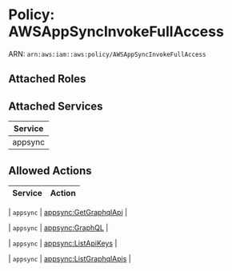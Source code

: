 # Policy: AWSAppSyncInvokeFullAccess

ARN: `arn:aws:iam::aws:policy/AWSAppSyncInvokeFullAccess`

## Attached Roles

## Attached Services

| Service |
|---------|
| appsync |

## Allowed Actions

| Service | Action |
|:-------:|--------|

| `appsync` | [appsync:GetGraphqlApi](../actions.md#appsync:getgraphqlapi) |

| `appsync` | [appsync:GraphQL](../actions.md#appsync:graphql) |

| `appsync` | [appsync:ListApiKeys](../actions.md#appsync:listapikeys) |

| `appsync` | [appsync:ListGraphqlApis](../actions.md#appsync:listgraphqlapis) |
